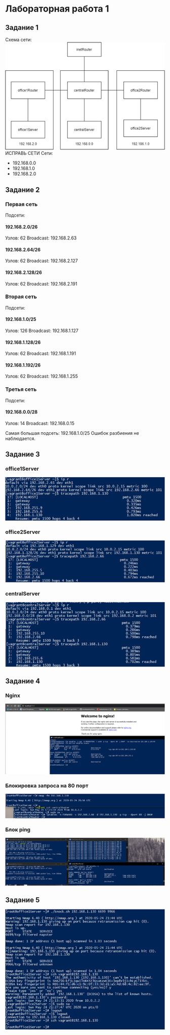 # Лабораторная работа 1
## Задание 1

Схема сети:
![1](scheme.jpg)  ИСПРАВЬ СЕТИ
Сети: 
- 192.168.0.0
- 192.168.1.0
- 192.168.2.0

## Задание 2

### Первая сеть
Подсети:

#### 192.168.2.0/26
Узлов: 62
Broadcast: 192.168.2.63

#### 192.168.2.64/26
Узлов: 62
Broadcast: 192.168.2.127

#### 192.168.2.128/26
Узлов: 62
Broadcast: 192.168.2.191

### Вторая сеть
Подсети:

#### 192.168.1.0/25
Узлов: 126
Broadcast: 192.168.1.127

#### 192.168.1.128/26
Узлов: 62
Broadcast: 192.168.1.191

#### 192.168.1.192/26
Узлов: 62
Broadcast: 192.168.1.255

### Третья сеть
Подсети:

#### 192.168.0.0/28
Узлов: 14
Broadcast: 192.168.0.15

Самая большая подсеть: 192.168.1.0/25
Ошибок разбиения не наблюдается.

## Задание 3

### office1Server
![2](server1.png)
### office2Server
![3](server2.png)
### centralServer
![4](central.png)

## Задание 4
### Nginx

![5](nginx.png)

###  Блокировка запроса на 80 порт

![6](block80.png)

### Блок ping

![7](ping.png)


## Задание 5

![8](knock.png)
